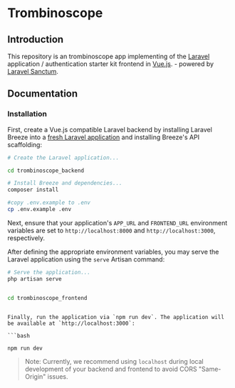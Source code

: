# Trombinoscope

## Introduction

This repository is an trombinoscope app implementing of the [Laravel](https://laravel.com/docs/starter-kits) application / authentication starter kit frontend in [Vue.js](https://vuejs.org). - powered by [Laravel Sanctum](https://laravel.com/docs/sanctum).

## Documentation

### Installation

First, create a Vue.js compatible Laravel backend by installing Laravel Breeze into a [fresh Laravel application](https://laravel.com/docs/installation) and installing Breeze's API scaffolding:

```bash
# Create the Laravel application...

cd trombinoscope_backend

# Install Breeze and dependencies...
composer install

#copy .env.example to .env
cp .env.example .env

```

Next, ensure that your application's `APP_URL` and `FRONTEND_URL` environment variables are set to `http://localhost:8000` and `http://localhost:3000`, respectively.

After defining the appropriate environment variables, you may serve the Laravel application using the `serve` Artisan command:

```bash
# Serve the application...
php artisan serve
```

```bash

cd trombinoscope_frontend

```

```

Finally, run the application via `npm run dev`. The application will be available at `http://localhost:3000`:

```bash

npm run dev

```

> Note: Currently, we recommend using `localhost` during local development of your backend and frontend to avoid CORS "Same-Origin" issues.
```
